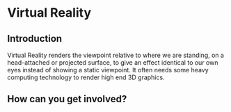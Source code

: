# Virtual Reality

## Introduction

Virtual Reality renders the viewpoint relative to where we are standing, on a head-attached or
projected surface, to give an effect identical to our own eyes instead of showing a static
viewpoint. It often needs some heavy computing technology to render high end 3D graphics. 


## How can you get involved?


